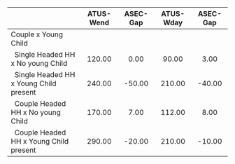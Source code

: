 
|                      |    ATUS-Wend |     ASEC-Gap |    ATUS-Wday |     ASEC-Gap |
| -------------------- | :----------: | :----------: | :----------: | :----------: |
| Couple x Young Child |              |              |              |              |
| &nbsp;&nbsp;Single Headed HH x No young Child |       120.00 |         0.00 |        90.00 |         3.00 |
| &nbsp;&nbsp;Single Headed HH x Young Child present |       240.00 |       -50.00 |       210.00 |       -40.00 |
| &nbsp;&nbsp;Couple Headed HH x No young Child |       170.00 |         7.00 |       112.00 |         8.00 |
| &nbsp;&nbsp;Couple Headed HH x Young Child present |       290.00 |       -20.00 |       210.00 |       -10.00 |

